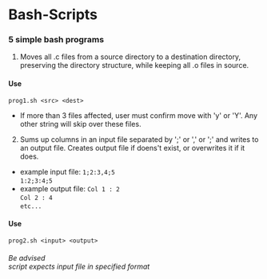 # Bash-Scripts
### 5 simple bash programs

1. Moves all .c files from a source directory to a destination directory, preserving the directory structure, while keeping all .o files in source. 
#### Use
`prog1.sh <src> <dest>`
- If more than 3 files affected, user must confirm move with 'y' or 'Y'. Any other string will skip over these files. 

2. Sums up columns in an input file separated by ';' or ',' or ';' and writes to an output file. Creates output file if doens't exist, or overwrites it if it does.
- example input file:
`1;2:3,4;5` <br>
`1:2;3:4;5`
- example output file:
`Col 1 : 2` <br>
`Col 2 : 4` <br>
`etc...`
#### Use
`prog2.sh <input> <output>`
###### Be advised <br> script expects input file in specified format

